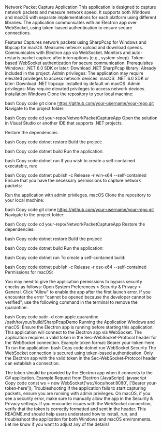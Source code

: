 Network Packet Capture Application
This application is designed to capture network packets and measure network speed. It supports both Windows and macOS with separate implementations for each platform using different libraries. The application communicates with an Electron app over WebSocket, using token-based authentication to ensure secure connections.

Features
Captures network packets using SharpPcap for Windows and libpcap for macOS.
Measures network upload and download speeds.
Communicates with Electron app via WebSocket.
Monitors and auto-restarts packet capture after interruptions (e.g., system sleep).
Token-based WebSocket authentication for secure communication.
Prerequisites
Windows:
.NET 6.0 SDK or later: Download .NET
SharpPcap library: Already included in the project.
Admin privileges: The application may require elevated privileges to access network devices.
macOS:
.NET 6.0 SDK or later: Download .NET
libpcap: Installed by default on macOS.
Admin privileges: May require elevated privileges to access network devices.
Installation
Windows
Clone the repository to your local machine:

bash
Copy code
git clone https://github.com/your-username/your-repo.git
Navigate to the project folder:

bash
Copy code
cd your-repo/NetworkPacketCaptureApp
Open the solution in Visual Studio or another IDE that supports .NET projects.

Restore the dependencies:

bash
Copy code
dotnet restore
Build the project:

bash
Copy code
dotnet build
Run the application:

bash
Copy code
dotnet run
If you wish to create a self-contained executable, run:

bash
Copy code
dotnet publish -c Release -r win-x64 --self-contained
Ensure that you have the necessary permissions to capture network packets:

Run the application with admin privileges.
macOS
Clone the repository to your local machine:

bash
Copy code
git clone https://github.com/your-username/your-repo.git
Navigate to the project folder:

bash
Copy code
cd your-repo/NetworkPacketCaptureApp
Restore the dependencies:

bash
Copy code
dotnet restore
Build the project:

bash
Copy code
dotnet build
Run the application:

bash
Copy code
dotnet run
To create a self-contained build:

bash
Copy code
dotnet publish -c Release -r osx-x64 --self-contained
Permissions for macOS:

You may need to give the application permissions to bypass security checks as follows:
Open System Preferences > Security & Privacy > General.
Click "Allow" to enable the app after the first launch error.
If you encounter the error "cannot be opened because the developer cannot be verified", use the following command in the terminal to remove the quarantine:

bash
Copy code
xattr -d com.apple.quarantine /path/to/your/build/SharpPcapDemo
Running the Application
Windows and macOS:
Ensure the Electron app is running before starting this application.
This application will connect to the Electron app via WebSocket.
The application requires a valid token in the Sec-WebSocket-Protocol header for the WebSocket connection.
Example token format: Bearer your-token-here
To run the application:
bash
Copy code
dotnet run
WebSocket Security
The WebSocket connection is secured using token-based authentication. Only the Electron app with the valid token in the Sec-WebSocket-Protocol header can establish a connection.

The token should be provided by the Electron app when it connects to the C# application.
Example Request from Electron (JavaScript):
javascript
Copy code
const ws = new WebSocket('ws://localhost:8080', ['Bearer your-token-here']);
Troubleshooting
If the application fails to start capturing packets, ensure you are running with admin privileges.
On macOS, if you see a security error, make sure to manually allow the app in the Security & Privacy settings.
If you encounter issues with the WebSocket connection, verify that the token is correctly formatted and sent in the header.
This README.md should help users understand how to install, run, and troubleshoot the application for both Windows and macOS environments. Let me know if you want to adjust any of the details!
